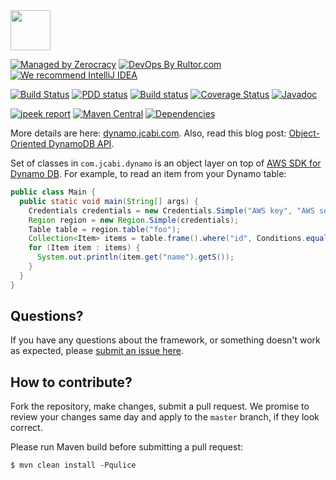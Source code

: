 <img src="http://img.jcabi.com/logo-square.png" width="64px" height="64px" />

[![Managed by Zerocracy](https://www.0crat.com/badge/C3RUBL5H9.svg)](http://www.0crat.com/p/C3RUBL5H9)
[![DevOps By Rultor.com](http://www.rultor.com/b/jcabi/jcabi-dynamo)](http://www.rultor.com/p/jcabi/jcabi-dynamo)
[![We recommend IntelliJ IDEA](http://img.teamed.io/intellij-idea-recommend.svg)](https://www.jetbrains.com/idea/)

[![Build Status](https://travis-ci.org/jcabi/jcabi-dynamo.svg?branch=master)](https://travis-ci.org/jcabi/jcabi-dynamo)
[![PDD status](http://www.0pdd.com/svg?name=jcabi/jcabi-dynamo)](http://www.0pdd.com/p?name=jcabi/jcabi-dynamo)
[![Build status](https://ci.appveyor.com/api/projects/status/6hiv73p1f55qttdy/branch/master?svg=true)](https://ci.appveyor.com/project/yegor256/jcabi-dynamo/branch/master)
[![Coverage Status](https://coveralls.io/repos/jcabi/jcabi-dynamo/badge.svg?branch=__rultor&service=github)](https://coveralls.io/github/jcabi/jcabi-dynamo?branch=__rultor)
[![Javadoc](https://javadoc.io/badge/com.jcabi/jcabi-dynamo.svg)](http://www.javadoc.io/doc/com.jcabi/jcabi-dynamo)

[![jpeek report](http://i.jpeek.org/com.jcabi/jcabi-dynamo/badge.svg)](http://i.jpeek.org/com.jcabi/jcabi-dynamo/)
[![Maven Central](https://maven-badges.herokuapp.com/maven-central/com.jcabi/jcabi-dynamo/badge.svg)](https://maven-badges.herokuapp.com/maven-central/com.jcabi/jcabi-dynamo)
[![Dependencies](https://www.versioneye.com/user/projects/561aa22ba193340f280010b7/badge.svg?style=flat)](https://www.versioneye.com/user/projects/561aa22ba193340f280010b7)

More details are here: [dynamo.jcabi.com](http://dynamo.jcabi.com/index.html).
Also, read this blog post: [Object-Oriented DynamoDB API](http://www.yegor256.com/2014/04/14/jcabi-dynamo-java-api-of-aws-dynamodb.html).

Set of classes in `com.jcabi.dynamo`
is an object layer on top of
[AWS SDK for Dynamo DB](http://aws.amazon.com/sdkforjava/).
For example, to read an item from your Dynamo table:

```java
public class Main {
  public static void main(String[] args) {
    Credentials credentials = new Credentials.Simple("AWS key", "AWS secret");
    Region region = new Region.Simple(credentials);
    Table table = region.table("foo");
    Collection<Item> items = table.frame().where("id", Conditions.equalTo(123));
    for (Item item : items) {
      System.out.println(item.get("name").getS());
    }
  }
}
```

## Questions?

If you have any questions about the framework, or something doesn't work as expected,
please [submit an issue here](https://github.com/jcabi/jcabi-dynamo/issues/new).

## How to contribute?

Fork the repository, make changes, submit a pull request.
We promise to review your changes same day and apply to
the `master` branch, if they look correct.

Please run Maven build before submitting a pull request:

```
$ mvn clean install -Pqulice
```
